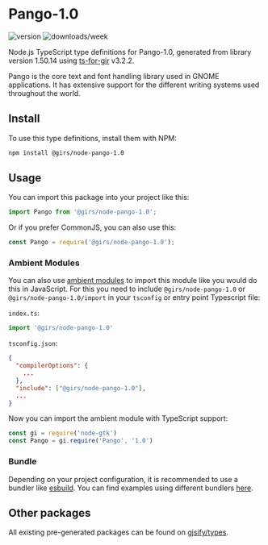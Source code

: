 
# Pango-1.0

![version](https://img.shields.io/npm/v/@girs/node-pango-1.0)
![downloads/week](https://img.shields.io/npm/dw/@girs/node-pango-1.0)


Node.js TypeScript type definitions for Pango-1.0, generated from library version 1.50.14 using [ts-for-gir](https://github.com/gjsify/ts-for-gir) v3.2.2.

Pango is the core text and font handling library used in GNOME applications. It has extensive support for the different writing systems used throughout the world.

## Install

To use this type definitions, install them with NPM:
```bash
npm install @girs/node-pango-1.0
```

## Usage

You can import this package into your project like this:
```ts
import Pango from '@girs/node-pango-1.0';
```

Or if you prefer CommonJS, you can also use this:
```ts
const Pango = require('@girs/node-pango-1.0');
```

### Ambient Modules

You can also use [ambient modules](https://github.com/gjsify/ts-for-gir/tree/main/packages/cli#ambient-modules) to import this module like you would do this in JavaScript.
For this you need to include `@girs/node-pango-1.0` or `@girs/node-pango-1.0/import` in your `tsconfig` or entry point Typescript file:

`index.ts`:
```ts
import '@girs/node-pango-1.0'
```

`tsconfig.json`:
```json
{
  "compilerOptions": {
    ...
  },
  "include": ["@girs/node-pango-1.0"],
  ...
}
```

Now you can import the ambient module with TypeScript support: 

```ts
const gi = require('node-gtk')
const Pango = gi.require('Pango', '1.0')
```


### Bundle

Depending on your project configuration, it is recommended to use a bundler like [esbuild](https://esbuild.github.io/). You can find examples using different bundlers [here](https://github.com/gjsify/ts-for-gir/tree/main/examples).

## Other packages

All existing pre-generated packages can be found on [gjsify/types](https://github.com/gjsify/types).

